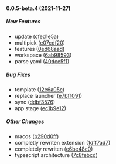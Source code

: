 #### 0.0.5-beta.4 (2021-11-27)

##### New Features

*  update ([cfed1e5a](https://github.com/zoocityboy/fmp/commit/cfed1e5a4563bec82748e19ae604c67787c2c08e))
*  multipick ([e07cdf20](https://github.com/zoocityboy/fmp/commit/e07cdf2014953c8f1ad6c3ed0ad253c66b165d3b))
*  features ([0ed68aad](https://github.com/zoocityboy/fmp/commit/0ed68aad825e5e11911671e4ccb82a058134b6bb))
*  workspace ([6ab98593](https://github.com/zoocityboy/fmp/commit/6ab9859342ee30ef82ae0a9eadc72d32e9cbc103))
*  parse yaml ([40dce5f1](https://github.com/zoocityboy/fmp/commit/40dce5f114e9e6a3a3821906006fd2cfb6e77a3a))

##### Bug Fixes

*  template ([12e6a05c](https://github.com/zoocityboy/fmp/commit/12e6a05cf35ebaf13f6f34fb79f2744a3895f8ad))
*  replace launcher ([e7bf1091](https://github.com/zoocityboy/fmp/commit/e7bf1091946dac78f0a6d5d0186d92678c3e85cc))
*  sync ([ddbf3576](https://github.com/zoocityboy/fmp/commit/ddbf357688c816d2e1b2d3ae644acb654da8f083))
*  app stage ([ec1b9e12](https://github.com/zoocityboy/fmp/commit/ec1b9e12d31393a002a7290e124f6884b7a105be))

##### Other Changes

*  macos ([b290d0ff](https://github.com/zoocityboy/fmp/commit/b290d0ff62e12377f2c676d33b1f7d00f08d6561))
*  completly rewriten extension ([1dff7ad7](https://github.com/zoocityboy/fmp/commit/1dff7ad7dda4d3d8d8b7bc8599575e7abffdcc64))
*  completely rewriten ([e6be48c0](https://github.com/zoocityboy/fmp/commit/e6be48c0422f46931f49138db81d4822db94057a))
*  typescript architecture ([7c8febcd](https://github.com/zoocityboy/fmp/commit/7c8febcd192781b00fdf15c29a3d9e3b1c97ec93))